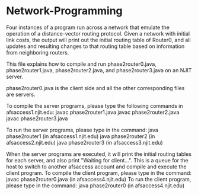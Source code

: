 # Network-Programming

Four instances of a program run across a network that emulate the operation of a distance-vector routing protocol. Given a network with initial link costs, the output will print out the initial routing table of Router0, and all updates and resulting changes to that routing table based on information from neighboring routers.

This file explains how to compile and run phase2router0.java, phase2router1.java, phase2router2.java, and
phase2router3.java on an NJIT server.

phase2router0.java is the client side and all the other corresponding files are servers.

To compile the server programs, please type the following commands in afsaccess1.njit.edu: 
javac phase2router1.java 
javac phase2router2.java 
javac phase2router3.java

To run the server programs, please type in the command: 
java phase2router1 (in afsaccess1.njit.edu)
java phase2router2 (in afsaccess2.njit.edu)
java phase2router3 (in afsaccess3.njit.edu)

When the server programs are executed, it will print the initial routing tables for each server,
and also print "Waiting for client...".
This is a queue for the host to switch to another afsaccess account and compile and execute the client program.
To compile the client program, please type in the command: javac phase2router0.java (in afsaccess4.njit.edu)
To run the client program, please type in the command: java phase2router0 (in afsaccess4.njit.edu)



